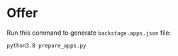 # Offer

Run this command to generate `backstage.apps.json` file:
```
python3.8 prepare_apps.py
```
